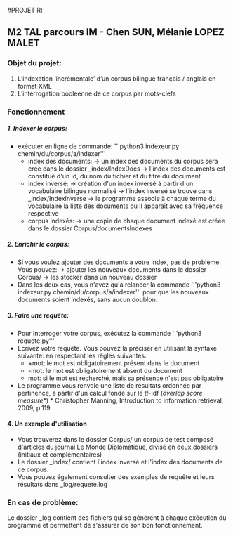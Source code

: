 #PROJET RI

## M2 TAL parcours IM - Chen SUN, Mélanie LOPEZ MALET

### Objet du projet: 
1. L’indexation ‘incrémentale’ d’un corpus bilingue français / anglais en format XML
2. L’interrogation booléenne de ce corpus par mots-clefs

### Fonctionnement

##### 1. Indexer le corpus:
- exécuter en ligne de commande: '''python3 indexeur.py chemin/du/corpus/a/indexer'''
 	- index des documents:
		→ un index des documents du corpus sera crée dans le dossier _index/IndexDocs
		→ l'index des documents est constitué d'un id, du nom du fichier et  du titre du document
	- index inversé:
		→ création d'un index inversé à partir d'un vocabulaire bilingue normalisé
		→ l'index inversé se trouve dans _index/IndexInverse
		→ le programme associe à chaque terme du vocabulaire la liste des documents où il apparaît avec sa fréquence respective
	- corpus indexés:
		→ une copie de chaque document indexé est créée dans le dossier Corpus/documentsIndexes
 
##### 2. Enrichir le corpus:

- Si vous voulez ajouter des documents à votre index, pas de problème. Vous pouvez:
	→ ajouter les nouveaux documents dans le dossier Corpus/
	→ les stocker dans un nouveau dossier
- Dans les deux cas, vous n'avez qu'à relancer la commande '''python3 indexeur.py chemin/du/corpus/a/indexer''' pour que les nouveaux documents soient indexés, sans aucun doublon.

##### 3. Faire une requête:

- Pour interroger votre corpus, exécutez la commande '''python3 requete.py'''
- Ecrivez votre requête. Vous pouvez la préciser en utilisant la syntaxe suivante: en respectant les règles suivantes:
	-  +mot: le mot est obligatoirement présent dans le document
	- -mot: le mot est obligatoirement absent du document
	- mot: si le mot est recherché, mais sa présence n'est pas obligatoire
- Le programme vous renvoie une liste de résultats ordonnée par pertinence, à partir d'un calcul fondé sur le tf-idf (*overlap score measure*\*) 
\* Christopher Manning, Introduction to information retrieval, 2009, p.119


#### 4. Un exemple d'utilisation

- Vous trouverez dans le dossier Corpus/ un corpus de test composé d'articles du journal Le Monde Diplomatique, divisé en deux dossiers (initiaux et complémentaires)
- Le dossier _index/ contient l'index inversé et l'index des documents de ce corpus.
- Vous pouvez également consulter des exemples de requête et leurs résultats dans _log/requete.log

### En cas de problème:

Le dossier _log contient des fichiers qui se génèrent à chaque exécution du programme et permettent de s'assurer de son bon fonctionnement.

